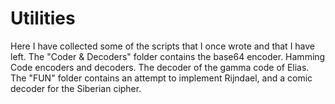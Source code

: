 # Utilities
Here I have collected some of the scripts that I once wrote and that I have left.
The "Coder & Decoders" folder contains the base64 encoder. Hamming Code encoders and decoders. The decoder of the gamma code of Elias.
The "FUN" folder contains an attempt to implement Rijndael, and a comic decoder for the Siberian cipher.
